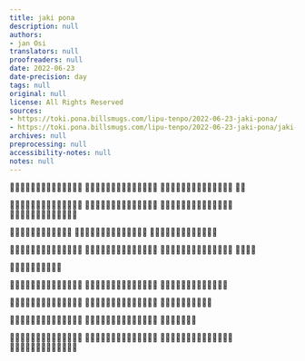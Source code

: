 ```yaml
---
title: jaki pona
description: null
authors:
- jan Osi
translators: null
proofreaders: null
date: 2022-06-23
date-precision: day
tags: null
original: null
license: All Rights Reserved
sources:
- https://toki.pona.billsmugs.com/lipu-tenpo/2022-06-23-jaki-pona/
- https://toki.pona.billsmugs.com/lipu-tenpo/2022-06-23-jaki-pona/jaki-pona.pdf
archives: null
preprocessing: null
accessibility-notes: null
notes: null
---
```


󱥁󱤧󱤬󱦝󱤐󱤧󱥔󱤂󱦜󱥆󱤧󱤍󱦜󱤌
󱤧󱥈󱤡󱥁󱤧󱤍󱦜󱥨󱤮󱤴󱤡󱥆󱤧󱤘
󱥔󱤀󱦜󱤐󱥍󱤮󱤑󱥳󱤧󱤘󱥔󱤼󱥩󱤮
󱤑󱤆

󱤴󱤙󱤎󱥠󱤡󱤴󱥎󱥔󱥧󱤃󱥍󱥠󱥔󱤬
󱤰󱤄󱦜󱥫󱤡󱤴󱤮󱤉󱥭󱥈󱤇󱥭󱥉󱥣
󱤇󱤌󱤨󱤐󱦜󱥠󱤬󱤪󱥁󱤧󱥠󱤴󱦜󱥆
󱤧󱤘󱤍󱥩󱤑󱤼󱦜󱥨󱥆󱤧󱥔󱥩󱤴

󱤌󱤧󱥔󱥩󱤮󱤴󱤡󱥆󱤧󱥌󱤂󱤉
󱥡󱥁󱦝󱤌󱥁󱤧󱥔󱦜󱥨󱤌󱤧󱤍󱤡󱥆
󱤧󱥌󱤂󱤉󱥡󱥁󱦝󱤌󱥁󱤧󱤍󱥩󱤮

󱥭󱥉󱥣󱤧󱤐󱤼󱥩󱤑󱤼󱦜󱥫󱤡󱤝󱥚
󱥧󱥊󱥶󱥆󱤧󱥪󱥨󱦜󱥫󱤆󱤡󱥆󱤧󱤝
󱤍󱤇󱤝󱥍󱥉󱤰󱥗󱤼󱦜󱥨󱥭󱥁󱤧󱤘
󱥔󱥩󱤮󱤴

󱥫󱤊󱥪󱤧󱤫󱤉󱤛󱥍󱥏󱥲

󱤑󱤼󱤧󱤓󱤂󱤉󱥭󱤡󱥭󱥍󱤑󱥶󱤧󱤍
󱥩󱤮󱦜󱥨󱥞󱥡󱤂󱤉󱥁󱤡󱥭󱥁󱤧󱤘
󱥔󱥩󱤮󱦜󱥆󱤧󱥈󱤨󱦜󱥨󱥆󱤧󱥵

󱤴󱤼󱤧󱤖󱤓󱤉󱤌󱤼󱥧󱤰󱥜󱦜󱤜󱤰
󱤞󱤧󱥔󱦜󱥛󱥍󱤗󱥣󱤧󱥔󱥉󱦜󱥨󱤴
󱤼󱤧󱥷󱤈󱤉󱤰󱥜󱥩󱤑󱤄

󱥑󱥍󱥃󱤼󱤧󱤍󱤼󱥩󱤴󱤀󱦜󱥨󱤩󱥍
󱥭󱥑󱤧󱤘󱥔󱤼󱥩󱤮󱤴󱦜󱥣󱤡󱤐󱤇
󱥪󱤦󱤛󱤧󱤥󱤉󱥆

󱤴󱥡󱤂󱤉󱥁󱦝󱥠󱥁󱤧󱤖󱥔󱥧󱥠󱤍
󱤬󱥆󱦜󱥆󱤧󱥔󱥩󱤮󱤇󱥙󱦜󱥠󱤬󱥟
󱤧󱥶󱤡󱥆󱤧󱥔󱤼󱤇󱥔󱤨󱤇󱥙󱥩󱥞
󱦜󱤴󱥡󱤉󱤌󱦜󱤑󱤆󱤧󱥡󱤉󱤌󱤆